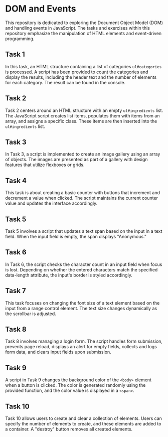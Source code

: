 # DOM and Events

This repository is dedicated to exploring the Document Object Model (DOM) and handling events in JavaScript. The tasks and exercises within this repository emphasize the manipulation of HTML elements and event-driven programming.

## Task 1

In this task, an HTML structure containing a list of categories `ul#categories` is processed. A script has been provided to count the categories and display the results, including the header text and the number of elements for each category. The result can be found in the console.

## Task 2

Task 2 centers around an HTML structure with an empty `ul#ingredients` list. The JavaScript script creates list items, populates them with items from an array, and assigns a specific class. These items are then inserted into the `ul#ingredients` list.

## Task 3

In Task 3, a script is implemented to create an image gallery using an array of objects. The images are presented as part of a gallery with design features that utilize flexboxes or grids. 

## Task 4

This task is about creating a basic counter with buttons that increment and decrement a value when clicked. The script maintains the current counter value and updates the interface accordingly.

## Task 5

Task 5 involves a script that updates a text span based on the input in a text field. When the input field is empty, the span displays "Anonymous."

## Task 6

In Task 6, the script checks the character count in an input field when focus is lost. Depending on whether the entered characters match the specified data-length attribute, the input's border is styled accordingly.

## Task 7

This task focuses on changing the font size of a text element based on the input from a range control element. The text size changes dynamically as the scrollbar is adjusted.

## Task 8

Task 8 involves managing a login form. The script handles form submission, prevents page reload, displays an alert for empty fields, collects and logs form data, and clears input fields upon submission.

## Task 9

A script in Task 9 changes the background color of the `<body>` element when a button is clicked. The color is generated randomly using the provided function, and the color value is displayed in a `<span>`.

## Task 10

Task 10 allows users to create and clear a collection of elements. Users can specify the number of elements to create, and these elements are added to a container. A "destroy" button removes all created elements.
